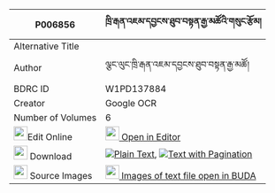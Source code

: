 |P006856|ཁྲི་རྒན་འཇམ་དབྱངས་ཐུབ་བསྟན་རྒྱ་མཚོའི་གསུང་རྩོམ། 
| --- | --- 
|Alternative Title |
|Author| ལྕང་ལུང་ཁྲི་རྒན་འཇམ་དབྱངས་ཐུབ་བསྟན་རྒྱ་མཚོ།
|BDRC ID | W1PD137884
|Creator | Google OCR
|Number of Volumes| 6
|<img width="25" src="https://img.icons8.com/color/25/000000/edit-property.png">Edit Online| [<img width="25" src="https://avatars.githubusercontent.com/u/45091458?s=200&v=4"> Open in Editor](http://editor.openpecha.org/P006856)
|<img width="25" src="https://img.icons8.com/fluent/48/000000/download-2.png"/>  Download | [![](https://img.icons8.com/color/20/000000/txt.png)Plain Text](https://github.com/Openpecha/P006856/releases/download/v2/tri_gen_jamyang_tubten_gyatso__plain_P006856.zip), [![](https://img.icons8.com/color/20/000000/txt.png)Text with Pagination](https://github.com/Openpecha/P006856/releases/download/v2/tri_gen_jamyang_tubten_gyatso__pages_P006856.zip)
|<img width="25" src="https://img.icons8.com/plasticine/100/000000/pictures-folder.png"/>  Source Images | [<img width="25" src="https://library.bdrc.io/icons/BUDA-small.svg"> Images of text file open in BUDA](https://library.bdrc.io/show/bdr:W1PD137884)